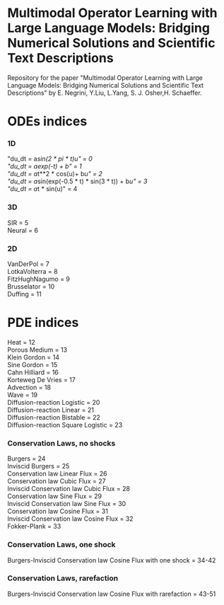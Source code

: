 # Multimodal Operator Learning with Large Language Models: Bridging Numerical Solutions and Scientific Text Descriptions
Repository for the paper "Multimodal Operator Learning with Large Language Models: Bridging Numerical Solutions and Scientific Text Descriptions" by E. Negrini, Y.Liu, L.Yang, S. J. Osher,H. Schaeffer. 

# ODEs indices
### 1D
 "du_dt = a*sin(2 * pi * t)*u" = 0  
 "du_dt = a*exp(-t) + b" = 1  
 "du_dt = a*t**2 * cos(u)+ b*u" = 2  
 "du_dt = a*sin(exp(-0.5 * t) * sin(3 * t)) + b*u" = 3  
 "du_dt = a*t * sin(u)" = 4  
### 3D
 SIR = 5  
 Neural = 6  
### 2D
 VanDerPol = 7  
 LotkaVolterra = 8  
 FitzHughNagumo = 9  
 Brusselator = 10  
 Duffing = 11  

# PDE indices
 Heat = 12  
 Porous Medium = 13  
 Klein Gordon = 14  
 Sine Gordon = 15  
 Cahn Hilliard = 16  
 Korteweg De Vries = 17  
 Advection = 18  
 Wave = 19  
 Diffusion-reaction Logistic = 20  
 Diffusion-reaction Linear = 21  
 Diffusion-reaction Bistable = 22  
 Diffusion-reaction Square Logistic = 23  
 ### Conservation Laws, no shocks
 Burgers = 24  
 Inviscid Burgers = 25  
 Conservation law Linear Flux = 26  
 Conservation law Cubic Flux = 27   
 Inviscid Conservation law Cubic Flux = 28    
 Conservation law Sine Flux = 29  
 Inviscid Conservation law Sine Flux = 30  
 Conservation law Cosine Flux = 31  
 Inviscid Conservation law Cosine Flux = 32   
 Fokker-Plank = 33
 ### Conservation Laws, one shock
 Burgers-Inviscid Conservation law Cosine Flux with one shock = 34-42  
 ### Conservation Laws, rarefaction
 Burgers-Inviscid Conservation law Cosine Flux with rarefaction = 43-51  
